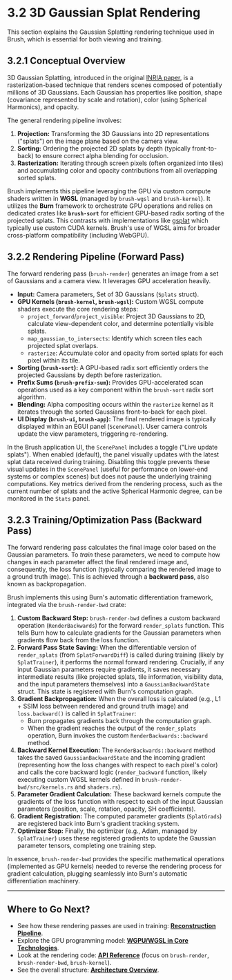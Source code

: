 # 3.2 3D Gaussian Splat Rendering

This section explains the Gaussian Splatting rendering technique used in Brush, which is essential for both viewing and training.

## 3.2.1 Conceptual Overview

3D Gaussian Splatting, introduced in the original [INRIA paper](https://repo-sam.inria.fr/fungraph/3d-gaussian-splatting/), is a rasterization-based technique that renders scenes composed of potentially millions of 3D Gaussians. Each Gaussian has properties like position, shape (covariance represented by scale and rotation), color (using Spherical Harmonics), and opacity.

The general rendering pipeline involves:

1.  **Projection:** Transforming the 3D Gaussians into 2D representations ("splats") on the image plane based on the camera view.
2.  **Sorting:** Ordering the projected 2D splats by depth (typically front-to-back) to ensure correct alpha blending for occlusion.
3.  **Rasterization:** Iterating through screen pixels (often organized into tiles) and accumulating color and opacity contributions from all overlapping sorted splats.

Brush implements this pipeline leveraging the GPU via custom compute shaders written in **WGSL** (managed by `brush-wgsl` and `brush-kernel`). It utilizes the **Burn** framework to orchestrate GPU operations and relies on dedicated crates like **`brush-sort`** for efficient GPU-based radix sorting of the projected splats. This contrasts with implementations like [gsplat](https://github.com/nerfstudio-project/gsplat) which typically use custom CUDA kernels. Brush's use of WGSL aims for broader cross-platform compatibility (including WebGPU).

## 3.2.2 Rendering Pipeline (Forward Pass)

The forward rendering pass (`brush-render`) generates an image from a set of Gaussians and a camera view. It leverages GPU acceleration heavily.

*   **Input:** Camera parameters, Set of 3D Gaussians (`Splats` struct).
*   **GPU Kernels (`brush-kernel`, `brush-wgsl`):** Custom WGSL compute shaders execute the core rendering steps:
    *   `project_forward`/`project_visible`: Project 3D Gaussians to 2D, calculate view-dependent color, and determine potentially visible splats.
    *   `map_gaussian_to_intersects`: Identify which screen tiles each projected splat overlaps.
    *   `rasterize`: Accumulate color and opacity from sorted splats for each pixel within its tile.
*   **Sorting (`brush-sort`):** A GPU-based radix sort efficiently orders the projected Gaussians by depth before rasterization.
*   **Prefix Sums (`brush-prefix-sum`):** Provides GPU-accelerated scan operations used as a key component within the `brush-sort` radix sort algorithm.
*   **Blending:** Alpha compositing occurs within the `rasterize` kernel as it iterates through the sorted Gaussians front-to-back for each pixel.
*   **UI Display (`brush-ui`, `brush-app`):** The final rendered image is typically displayed within an EGUI panel (`ScenePanel`). User camera controls update the view parameters, triggering re-rendering.

In the Brush application UI, the `ScenePanel` includes a toggle ("Live update splats"). When enabled (default), the panel visually updates with the latest splat data received during training. Disabling this toggle prevents these visual updates in the `ScenePanel` (useful for performance on lower-end systems or complex scenes) but does not pause the underlying training computations. Key metrics derived from the rendering process, such as the current number of splats and the active Spherical Harmonic degree, can be monitored in the `Stats` panel.

## 3.2.3 Training/Optimization Pass (Backward Pass)

The forward rendering pass calculates the final image color based on the Gaussian parameters. To *train* these parameters, we need to compute how changes in each parameter affect the final rendered image and, consequently, the loss function (typically comparing the rendered image to a ground truth image). This is achieved through a **backward pass**, also known as backpropagation.

Brush implements this using Burn's automatic differentiation framework, integrated via the `brush-render-bwd` crate:

1.  **Custom Backward Step:** `brush-render-bwd` defines a custom backward operation (`RenderBackwards`) for the forward `render_splats` function. This tells Burn how to calculate gradients for the Gaussian parameters when gradients flow back from the loss function.
2.  **Forward Pass State Saving:** When the differentiable version of `render_splats` (from `SplatForwardDiff`) is called during training (likely by `SplatTrainer`), it performs the normal forward rendering. Crucially, if any input Gaussian parameters require gradients, it saves necessary intermediate results (like projected splats, tile information, visibility data, and the input parameters themselves) into a `GaussianBackwardState` struct. This state is registered with Burn's computation graph.
3.  **Gradient Backpropagation:** When the overall loss is calculated (e.g., L1 + SSIM loss between rendered and ground truth image) and `loss.backward()` is called in `SplatTrainer`:
    *   Burn propagates gradients back through the computation graph.
    *   When the gradient reaches the output of the `render_splats` operation, Burn invokes the custom `RenderBackwards::backward` method.
4.  **Backward Kernel Execution:** The `RenderBackwards::backward` method takes the saved `GaussianBackwardState` and the incoming gradient (representing how the loss changes with respect to each pixel's color) and calls the core backward logic (`render_backward` function, likely executing custom WGSL kernels defined in `brush-render-bwd/src/kernels.rs` and `shaders.rs`).
5.  **Parameter Gradient Calculation:** These backward kernels compute the gradients of the loss function with respect to each of the input Gaussian parameters (position, scale, rotation, opacity, SH coefficients).
6.  **Gradient Registration:** The computed parameter gradients (`SplatGrads`) are registered back into Burn's gradient tracking system.
7.  **Optimizer Step:** Finally, the optimizer (e.g., Adam, managed by `SplatTrainer`) uses these registered gradients to update the Gaussian parameter tensors, completing one training step.

In essence, `brush-render-bwd` provides the specific mathematical operations (implemented as GPU kernels) needed to reverse the rendering process for gradient calculation, plugging seamlessly into Burn's automatic differentiation machinery.

---

## Where to Go Next?

*   See how these rendering passes are used in training: **[Reconstruction Pipeline](reconstruction-pipeline.md)**.
*   Explore the GPU programming model: **[WGPU/WGSL in Core Technologies](core-technologies.md#345-wgpu--wgsl)**.
*   Look at the rendering code: **[API Reference](../api-reference.md)** (focus on `brush-render`, `brush-render-bwd`, `brush-kernel`).
*   See the overall structure: **[Architecture Overview](architecture.md)**. 